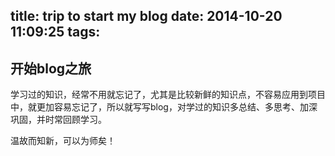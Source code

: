 title: trip to start my blog
date: 2014-10-20 11:09:25
tags:
---
## 开始blog之旅

学习过的知识，经常不用就忘记了，尤其是比较新鲜的知识点，不容易应用到项目中，就更加容易忘记了，所以就写写blog，对学过的知识多总结、多思考、加深巩固，并时常回顾学习。

温故而知新，可以为师矣！